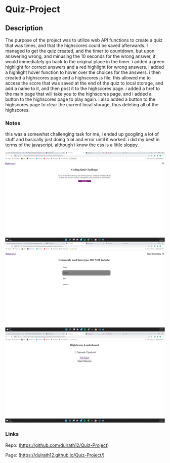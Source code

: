 # Quiz-Project

## Description
The purpose of the project was to utilize web API functions to create a quiz that was times, and that the highscores could be saved afterwards. I managed to get the quiz created, and the timer to countdown, but upon answering wrong, and minusing the 10 seconds for the wrong answer, it would immediately go back to the original place in the timer. i added a green highlight for correct answers and a red highlight for wrong answers. i added a highlight hover function to hover over the choices for the answers. i then created a highscores page and a highscores js file. this allowed me to access the score that was saved at the end of the quiz to local storage, and add a name to it, and then post it to the highscores page. i added a href to the main page that will take you to the highscores page, and i added a button to the highscores page to play again. i also added a button to the highscores page to clear the current local storage, thus deleting all of the highscores.

### Notes
this was a somewhat challenging task for me, i ended up googling a lot of stuff and basically just doing trial and error until it worked. i did my best in terms of the javascript, although i know the css is a little sloppy.

![alt-image](./assets/images/main%20page.png)
![alt-image](./assets/images/questions.png)
![alt-image](./assets/images/highscores.png)


### Links

Repo: (https://github.com/dulrath12/Quiz-Project)

Page: (https://dulrath12.github.io/Quiz-Project/)
